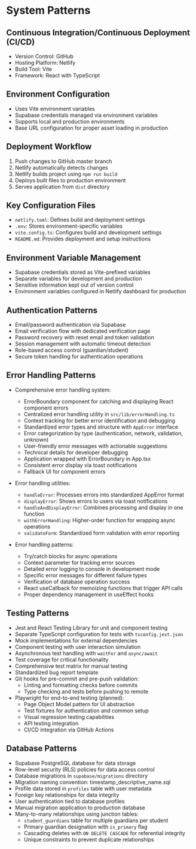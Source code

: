 # System Patterns

## Continuous Integration/Continuous Deployment (CI/CD)

- Version Control: GitHub
- Hosting Platform: Netlify
- Build Tool: Vite
- Framework: React with TypeScript

## Environment Configuration

- Uses Vite environment variables
- Supabase credentials managed via environment variables
- Supports local and production environments
- Base URL configuration for proper asset loading in production

## Deployment Workflow

1. Push changes to GitHub master branch
2. Netlify automatically detects changes
3. Netlify builds project using `npm run build`
4. Deploys built files to production environment
5. Serves application from `dist` directory

## Key Configuration Files

- `netlify.toml`: Defines build and deployment settings
- `.env`: Stores environment-specific variables
- `vite.config.ts`: Configures build and development settings
- `README.md`: Provides deployment and setup instructions

## Environment Variable Management

- Supabase credentials stored as Vite-prefixed variables
- Separate variables for development and production
- Sensitive information kept out of version control
- Environment variables configured in Netlify dashboard for production

## Authentication Patterns

- Email/password authentication via Supabase
- Email verification flow with dedicated verification page
- Password recovery with reset email and token validation
- Session management with automatic timeout detection
- Role-based access control (guardian/student)
- Secure token handling for authentication operations

## Error Handling Patterns

- Comprehensive error handling system:

  - ErrorBoundary component for catching and displaying React component errors
  - Centralized error handling utility in `src/lib/errorHandling.ts`
  - Context tracking for better error identification and debugging
  - Standardized error types and structure with `AppError` interface
  - Error categorization by type (authentication, network, validation, unknown)
  - User-friendly error messages with actionable suggestions
  - Technical details for developer debugging
  - Application wrapped with ErrorBoundary in App.tsx
  - Consistent error display via toast notifications
  - Fallback UI for component errors

- Error handling utilities:

  - `handleError`: Processes errors into standardized AppError format
  - `displayError`: Shows errors to users via toast notifications
  - `handleAndDisplayError`: Combines processing and display in one function
  - `withErrorHandling`: Higher-order function for wrapping async operations
  - `validateForm`: Standardized form validation with error reporting

- Error handling patterns:
  - Try/catch blocks for async operations
  - Context parameter for tracking error sources
  - Detailed error logging to console in development mode
  - Specific error messages for different failure types
  - Verification of database operation success
  - React useCallback for memoizing functions that trigger API calls
  - Proper dependency management in useEffect hooks

## Testing Patterns

- Jest and React Testing Library for unit and component testing
- Separate TypeScript configuration for tests with `tsconfig.jest.json`
- Mock implementations for external dependencies
- Component testing with user interaction simulation
- Asynchronous test handling with `waitFor` and `async/await`
- Test coverage for critical functionality
- Comprehensive test matrix for manual testing
- Standardized bug report template
- Git hooks for pre-commit and pre-push validation:
  - Linting and formatting checks before commits
  - Type checking and tests before pushing to remote
- Playwright for end-to-end testing (planned):
  - Page Object Model pattern for UI abstraction
  - Test fixtures for authentication and common setup
  - Visual regression testing capabilities
  - API testing integration
  - CI/CD integration via GitHub Actions

## Database Patterns

- Supabase PostgreSQL database for data storage
- Row-level security (RLS) policies for data access control
- Database migrations in `supabase/migrations` directory
- Migration naming convention: timestamp_descriptive_name.sql
- Profile data stored in `profiles` table with user metadata
- Foreign key relationships for data integrity
- User authentication tied to database profiles
- Manual migration application to production database
- Many-to-many relationships using junction tables:
  - `student_guardians` table for multiple guardians per student
  - Primary guardian designation with `is_primary` flag
  - Cascading deletes with `ON DELETE CASCADE` for referential integrity
  - Unique constraints to prevent duplicate relationships
